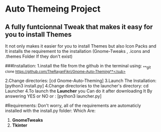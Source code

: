 # Auto Themeing Project

## A fully funtcionnal Tweak that makes it easy for you to install Themes

It not only makes it easier for you to install Themes but also Icon Packs and It installs the requirement to the installation (Gnome-Tweaks , .icons and .themes Folder If they don't exist)

###Installation:
1.install the file from the github in the terminal using:
<sub>**git clone https://github.com/TheRayanFikri/Gnome-Auto-Theming**</sub>


2.Change directories:
[cd Gnome-Auto-Theming]
3.Launch The Installation:
[python3 install.py]
4.Change directories to the launcher's directory:
cd Launcher
4.To launch the **Launcher** you Can do it after downloading It By answering YES or NO or :
[python3 launcher.py]

#Requirements:
Don't worry, all of the requirements are automaticly installed with the install.py folder:
Which Are:
1. **GnomeTweaks**
2. **Tkinter**




